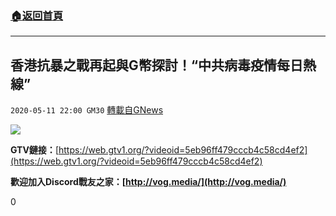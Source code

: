 ###  [:house:返回首頁](https://github.com/ourhimalayas/txt)
---

## 香港抗暴之戰再起與G幣探討！“中共病毒疫情每日熱線”
`2020-05-11 22:00 GM30` [轉載自GNews](https://gnews.org/zh-hant/200636/)

![](https://s3.amazonaws.com/gnews-media-offload/wp-content/uploads/2020/05/11215623/image0-82.jpg)

**GTV鏈接：**[https://web.gtv1.org/?videoid=5eb96ff479cccb4c58cd4ef2](https://web.gtv1.org/?videoid=5eb96ff479cccb4c58cd4ef2)

**歡迎加入Discord戰友之家：[http://vog.media/](http://vog.media/)**

0
